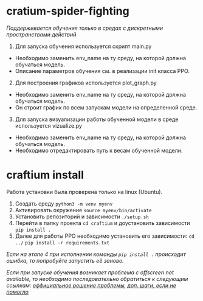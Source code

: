 # cratium-spider-fighting

_Поддерживается обучения только в средах с дискретными пространствами действий_

1. Для запуска обучения используется скрипт main.py

- Необходимо заменить env_name на ту среду, на которой должна обучаться модель.
- Описание параметров обучения см. в реализации init класса PPO.

2. Для построения графиков используется plot_graph.py

- Необходимо заменить env_name на ту среду, на которой должна обучаться модель.
- Он строит график по всем запускам модели на определенной среде.

3. Для запуска визуализации работы обученной модели в среде используется vizualize.py

- Необходимо заменить env_name на ту среду, на которой должна обучаться модель.
- Необходимо отредактировать путь к весам обученной модели.

# craftium install

Работа установки была проверена только на linux (Ubuntu).

1. Создать среду `python3 -m venv myenv`
2. Активировать окружение `source myenv/bin/activate`
3. Установить репозиторий и зависимости `./setup.sh`
4. Перейти в папку проекта `cd craftium` и доустановить зависимости `pip install .`
5. Далее для работы PPO необходимо установить его зависимости: `cd ../` `pip install -r requirements.txt`

*Если на этапе 4 при исполнении команды `pip install .` происходит ошибка, то попробуйте запустить её заново.*

*Если при запуске обучения возникает проблема с offscreen not available, то необходимо последовательно обратиться к следующим ссылкам: [оффициальное решение проблемы](https://craftium.readthedocs.io/en/latest/troubleshooting/), [доп. шаги, если не помогло](https://github.com/mikelma/craftium/issues/3)*
